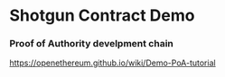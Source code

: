 # Shotgun Contract Demo

### Proof of Authority develpment chain
https://openethereum.github.io/wiki/Demo-PoA-tutorial
